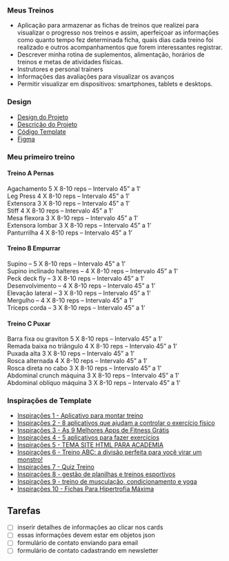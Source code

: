 ### Meus Treinos

- Aplicação para armazenar as fichas de treinos que realizei para visualizar o progresso nos treinos e assim, aperfeiçoar as informações como quanto tempo fez determinada ficha, quais dias cada treino foi realizado e outros acompanhamentos que forem interessantes registrar.
- Descrever minha rotina de suplementos, alimentação, horários de treinos e metas de atividades físicas.
- Instrutores e personal trainers
- Informações das avaliações para visualizar os avanços
- Permitir visualizar em dispositivos: smartphones, tablets e desktops.

### Design

- [Design do Projeto](https://www.w3schools.com/w3css/tryit.asp?filename=tryw3css_templates_architect&stacked=h)
- [Descrição do Projeto](https://www.notion.so/Desafio-02-Upload-de-imagens-4cf1c3b1c1ad4a66961b6e48558cc3b8#498432d3b4634947ba370f5d038e0961)
- [Código Template](https://github.com/rocketseat-education/ignite-template-reactjs-upload-de-imagens)
- [Figma](https://www.figma.com/file/hxxdmeGz2nhYvVOJzuoLJu/Desafio-2-M%C3%B3dulo-4-ReactJS-(Copy)?node-id=0%3A1&t=HK4rJE4veVoQI1wz-0)

### Meu primeiro treino

#### Treino A Pernas

Agachamento 5 X 8-10 reps – Intervalo 45” a 1’ </br>
Leg Press 4 X 8-10 reps – Intervalo 45” a 1’ </br>
Extensora 3 X 8-10 reps – Intervalo 45” a 1’ </br>
Stiff 4 X 8-10 reps – Intervalo 45” a 1’ </br>
Mesa flexora 3 X 8-10 reps – Intervalo 45” a 1’ </br>
Extensora lombar 3 X 8-10 reps – Intervalo 45” a 1’ </br>
Panturrilha 4 X 8-10 reps – Intervalo 45” a 1’

#### Treino B Empurrar

Supino – 5 X 8-10 reps – Intervalo 45” a 1’ </br>
Supino inclinado halteres – 4 X 8-10 reps – Intervalo 45” a 1’ </br>
Peck deck fly – 3 X 8-10 reps – Intervalo 45” a 1’ </br>
Desenvolvimento – 4 X 8-10 reps – Intervalo 45” a 1’ </br>
Elevação lateral – 3 X 8-10 reps – Intervalo 45” a 1’ </br>
Mergulho – 4 X 8-10 reps – Intervalo 45” a 1’ </br>
Tríceps corda – 3 X 8-10 reps – Intervalo 45” a 1’

#### Treino C Puxar

Barra fixa ou graviton 5 X 8-10 reps – Intervalo 45” a 1’ </br>
Remada baixa no triângulo 4 X 8-10 reps – Intervalo 45” a 1’ </br>
Puxada alta 3 X 8-10 reps – Intervalo 45” a 1’ </br>
Rosca alternada 4 X 8-10 reps – Intervalo 45” a 1’ </br>
Rosca direta no cabo 3 X 8-10 reps – Intervalo 45” a 1’ </br>
Abdominal crunch máquina 3 X 8-10 reps – Intervalo 45” a 1’ </br>
Abdominal oblíquo máquina 3 X 8-10 reps – Intervalo 45” a 1’

### Inspirações de Template

- [Inspirações 1 - Aplicativo para montar treino](https://aplicativonexur.com.br/aplicativo-para-montar-treino/)
- [Inspirações 2 - 8 aplicativos que ajudam a controlar o exercício físico](https://www.oswaldocruz.com/site/dicas-de-saude/dicas-de-saude/8-aplicativos-que-ajudam-a-controlar-o-exercicio-fisico)
- [Inspirações 3 - As 9 Melhores Apps de Fitness Grátis](https://www.boomfit.com/pt/blog/melhores-apps-de-fitness-b22.html)
- [Inspirações 4 - 5 aplicativos para fazer exercícios](https://canaltech.com.br/apps/aplicativos-fazer-exercicios/)
- [Inspirações 5 - TEMA SITE HTML PARA ACADEMIA](https://reidostemplates.com.br/produto/template-html-para-academias/)
- [Inspirações 6 - Treino ABC: a divisão perfeita para você virar um monstro!](https://www.feitodeiridium.com.br/treino-abc/)
- [Inspirações 7 - Quiz Treino](https://quiz.betterme.world/pt/first-page-generated?flow=505)
- [Inspirações 8 - gestão de planilhas e treinos esportivos](https://chelso.com.br/site/conheca-os-5-melhores-aplicativos-para-gestao-de-planilhas-e-treinos-esportivos/)
- [Inspirações 9 - treino de musculação, condicionamento e yoga](https://www.almanaquesos.com/os-20-melhores-aplicativos-gratuitos-para-treino-de-musculacao-condicionamento-e-yoga-em-casa/)
- [Inspirações 10 - Fichas Para Hipertrofia Máxima](https://www.basefitness.com.br/treino-abcd/)

## Tarefas

- [ ] inserir detalhes de informações ao clicar nos cards
- [ ] essas informações devem estar em objetos json
- [ ] formulário de contato enviando para email 
- [ ] formulário de contato cadastrando em newsletter
